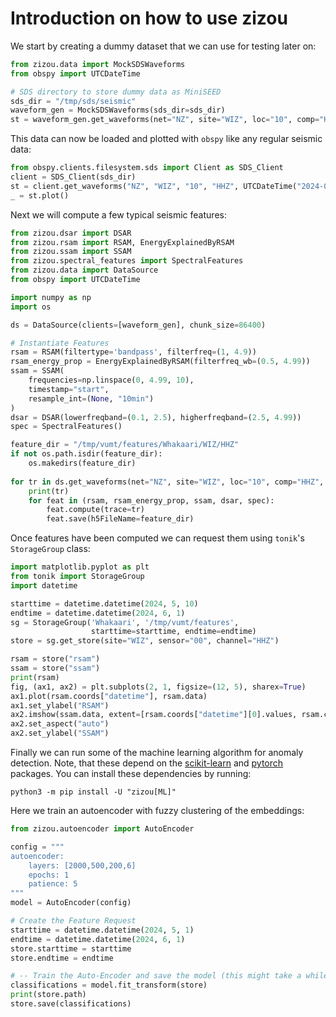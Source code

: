 # Introduction on how to use zizou
We start by creating a dummy dataset that we can use for testing later on:

```python
from zizou.data import MockSDSWaveforms
from obspy import UTCDateTime

# SDS directory to store dummy data as MiniSEED
sds_dir = "/tmp/sds/seismic"
waveform_gen = MockSDSWaveforms(sds_dir=sds_dir)
st = waveform_gen.get_waveforms(net="NZ", site="WIZ", loc="10", comp="HHZ", startdate=UTCDateTime("2024-05-01"), enddate=UTCDateTime("2024-06-01"))
```

This data can now be loaded and plotted with `obspy` like any regular seismic data:

```python
from obspy.clients.filesystem.sds import Client as SDS_Client
client = SDS_Client(sds_dir)
st = client.get_waveforms("NZ", "WIZ", "10", "HHZ", UTCDateTime("2024-05-01"), UTCDateTime("2024-06-01"))
_ = st.plot()
```
Next we will compute a few typical seismic features:

```python
from zizou.dsar import DSAR
from zizou.rsam import RSAM, EnergyExplainedByRSAM
from zizou.ssam import SSAM
from zizou.spectral_features import SpectralFeatures
from zizou.data import DataSource
from obspy import UTCDateTime

import numpy as np
import os 

ds = DataSource(clients=[waveform_gen], chunk_size=86400)

# Instantiate Features 
rsam = RSAM(filtertype='bandpass', filterfreq=(1, 4.9))
rsam_energy_prop = EnergyExplainedByRSAM(filterfreq_wb=(0.5, 4.99))
ssam = SSAM(
    frequencies=np.linspace(0, 4.99, 10),
    timestamp="start", 
    resample_int=(None, "10min")
)
dsar = DSAR(lowerfreqband=(0.1, 2.5), higherfreqband=(2.5, 4.99))
spec = SpectralFeatures()

feature_dir = "/tmp/vumt/features/Whakaari/WIZ/HHZ"
if not os.path.isdir(feature_dir):
    os.makedirs(feature_dir)
    
for tr in ds.get_waveforms(net="NZ", site="WIZ", loc="10", comp="HHZ", start=UTCDateTime("2024-05-01"), end=UTCDateTime("2024-06-01")):
    print(tr)
    for feat in (rsam, rsam_energy_prop, ssam, dsar, spec):
        feat.compute(trace=tr)
        feat.save(h5FileName=feature_dir)
```

Once features have been computed we can request them using `tonik`'s `StorageGroup` class:

```python
import matplotlib.pyplot as plt 
from tonik import StorageGroup
import datetime

starttime = datetime.datetime(2024, 5, 10)
endtime = datetime.datetime(2024, 6, 1)
sg = StorageGroup('Whakaari', '/tmp/vumt/features',
                  starttime=starttime, endtime=endtime)
store = sg.get_store(site="WIZ", sensor="00", channel="HHZ")

rsam = store("rsam")
ssam = store("ssam")
print(rsam)
fig, (ax1, ax2) = plt.subplots(2, 1, figsize=(12, 5), sharex=True)
ax1.plot(rsam.coords["datetime"], rsam.data)
ax1.set_ylabel("RSAM")
ax2.imshow(ssam.data, extent=[rsam.coords["datetime"][0].values, rsam.coords["datetime"][-1].values, 0, 5])
ax2.set_aspect("auto")
ax2.set_ylabel("SSAM")
```

Finally we can run some of the machine learning algorithm for anomaly detection. Note, that these depend on the [scikit-learn]() and [pytorch]() packages. You can install these dependencies by running:
```
python3 -m pip install -U "zizou[ML]"
```

Here we train an autoencoder with fuzzy clustering of the embeddings:
```python
from zizou.autoencoder import AutoEncoder

config = """
autoencoder: 
    layers: [2000,500,200,6]
    epochs: 1
    patience: 5
"""
model = AutoEncoder(config)

# Create the Feature Request
starttime = datetime.datetime(2024, 5, 1)
endtime = datetime.datetime(2024, 6, 1)
store.starttime = starttime
store.endtime = endtime

# -- Train the Auto-Encoder and save the model (this might take a while)
classifications = model.fit_transform(store)
print(store.path)
store.save(classifications)
```
